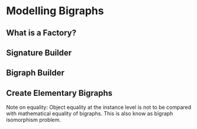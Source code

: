# Modelling Bigraphs


## What is a Factory?


## Signature Builder

## Bigraph Builder

## Create Elementary Bigraphs

Note on equality: Object equality at the instance level is not to be compared with mathematical equality of bigraphs.
This is also know as bigraph isomorphism problem.